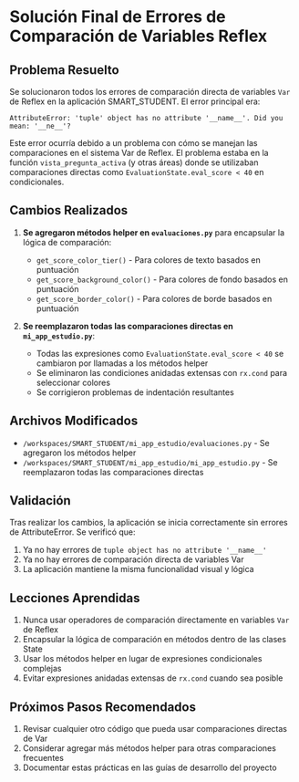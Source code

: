 # Solución Final de Errores de Comparación de Variables Reflex

## Problema Resuelto

Se solucionaron todos los errores de comparación directa de variables `Var` de Reflex en la aplicación SMART_STUDENT. El error principal era:

```
AttributeError: 'tuple' object has no attribute '__name__'. Did you mean: '__ne__'?
```

Este error ocurría debido a un problema con cómo se manejan las comparaciones en el sistema Var de Reflex. El problema estaba en la función `vista_pregunta_activa` (y otras áreas) donde se utilizaban comparaciones directas como `EvaluationState.eval_score < 40` en condicionales.

## Cambios Realizados

1. **Se agregaron métodos helper en `evaluaciones.py`** para encapsular la lógica de comparación:
   - `get_score_color_tier()` - Para colores de texto basados en puntuación
   - `get_score_background_color()` - Para colores de fondo basados en puntuación
   - `get_score_border_color()` - Para colores de borde basados en puntuación

2. **Se reemplazaron todas las comparaciones directas en `mi_app_estudio.py`**:
   - Todas las expresiones como `EvaluationState.eval_score < 40` se cambiaron por llamadas a los métodos helper
   - Se eliminaron las condiciones anidadas extensas con `rx.cond` para seleccionar colores
   - Se corrigieron problemas de indentación resultantes

## Archivos Modificados

- `/workspaces/SMART_STUDENT/mi_app_estudio/evaluaciones.py` - Se agregaron los métodos helper
- `/workspaces/SMART_STUDENT/mi_app_estudio/mi_app_estudio.py` - Se reemplazaron todas las comparaciones directas

## Validación

Tras realizar los cambios, la aplicación se inicia correctamente sin errores de AttributeError. Se verificó que:

1. Ya no hay errores de `tuple object has no attribute '__name__'`
2. Ya no hay errores de comparación directa de variables Var
3. La aplicación mantiene la misma funcionalidad visual y lógica

## Lecciones Aprendidas

1. Nunca usar operadores de comparación directamente en variables `Var` de Reflex
2. Encapsular la lógica de comparación en métodos dentro de las clases State
3. Usar los métodos helper en lugar de expresiones condicionales complejas
4. Evitar expresiones anidadas extensas de `rx.cond` cuando sea posible

## Próximos Pasos Recomendados

1. Revisar cualquier otro código que pueda usar comparaciones directas de Var
2. Considerar agregar más métodos helper para otras comparaciones frecuentes
3. Documentar estas prácticas en las guías de desarrollo del proyecto
